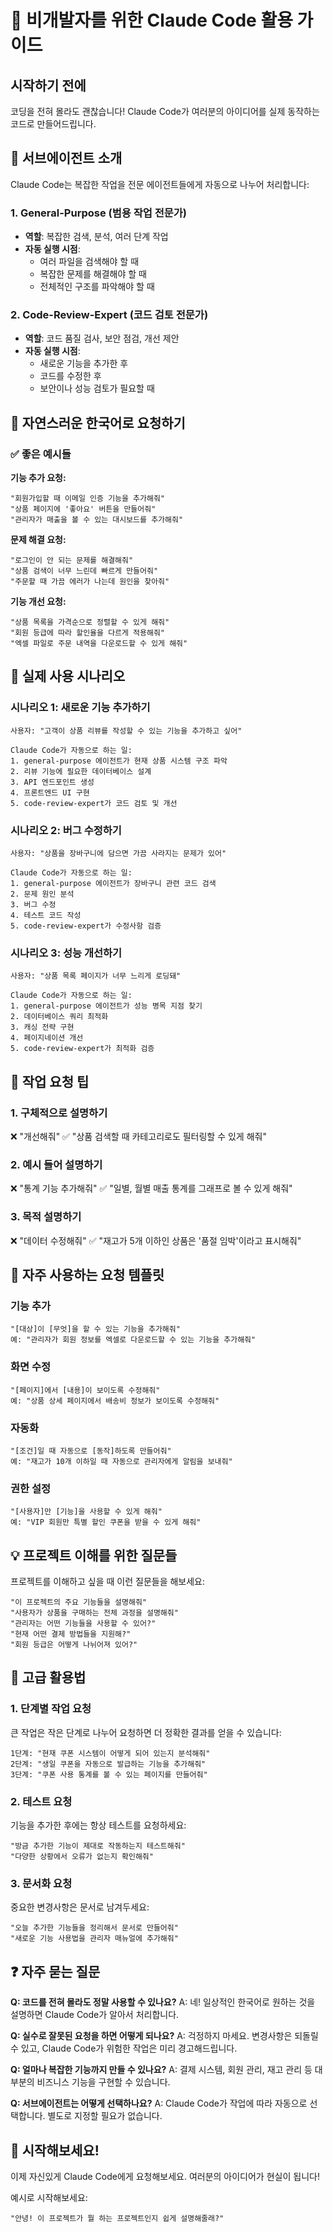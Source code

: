 # 🎯 비개발자를 위한 Claude Code 활용 가이드

## 시작하기 전에

코딩을 전혀 몰라도 괜찮습니다! Claude Code가 여러분의 아이디어를 실제 동작하는 코드로 만들어드립니다.

## 🤖 서브에이전트 소개

Claude Code는 복잡한 작업을 전문 에이전트들에게 자동으로 나누어 처리합니다:

### 1. General-Purpose (범용 작업 전문가)
- **역할**: 복잡한 검색, 분석, 여러 단계 작업
- **자동 실행 시점**: 
  - 여러 파일을 검색해야 할 때
  - 복잡한 문제를 해결해야 할 때
  - 전체적인 구조를 파악해야 할 때

### 2. Code-Review-Expert (코드 검토 전문가)
- **역할**: 코드 품질 검사, 보안 점검, 개선 제안
- **자동 실행 시점**:
  - 새로운 기능을 추가한 후
  - 코드를 수정한 후
  - 보안이나 성능 검토가 필요할 때

## 💬 자연스러운 한국어로 요청하기

### ✅ 좋은 예시들

**기능 추가 요청:**
```
"회원가입할 때 이메일 인증 기능을 추가해줘"
"상품 페이지에 '좋아요' 버튼을 만들어줘"
"관리자가 매출을 볼 수 있는 대시보드를 추가해줘"
```

**문제 해결 요청:**
```
"로그인이 안 되는 문제를 해결해줘"
"상품 검색이 너무 느린데 빠르게 만들어줘"
"주문할 때 가끔 에러가 나는데 원인을 찾아줘"
```

**기능 개선 요청:**
```
"상품 목록을 가격순으로 정렬할 수 있게 해줘"
"회원 등급에 따라 할인율을 다르게 적용해줘"
"엑셀 파일로 주문 내역을 다운로드할 수 있게 해줘"
```

## 🎨 실제 사용 시나리오

### 시나리오 1: 새로운 기능 추가하기
```
사용자: "고객이 상품 리뷰를 작성할 수 있는 기능을 추가하고 싶어"

Claude Code가 자동으로 하는 일:
1. general-purpose 에이전트가 현재 상품 시스템 구조 파악
2. 리뷰 기능에 필요한 데이터베이스 설계
3. API 엔드포인트 생성
4. 프론트엔드 UI 구현
5. code-review-expert가 코드 검토 및 개선
```

### 시나리오 2: 버그 수정하기
```
사용자: "상품을 장바구니에 담으면 가끔 사라지는 문제가 있어"

Claude Code가 자동으로 하는 일:
1. general-purpose 에이전트가 장바구니 관련 코드 검색
2. 문제 원인 분석
3. 버그 수정
4. 테스트 코드 작성
5. code-review-expert가 수정사항 검증
```

### 시나리오 3: 성능 개선하기
```
사용자: "상품 목록 페이지가 너무 느리게 로딩돼"

Claude Code가 자동으로 하는 일:
1. general-purpose 에이전트가 성능 병목 지점 찾기
2. 데이터베이스 쿼리 최적화
3. 캐싱 전략 구현
4. 페이지네이션 개선
5. code-review-expert가 최적화 검증
```

## 📝 작업 요청 팁

### 1. 구체적으로 설명하기
❌ "개선해줘"
✅ "상품 검색할 때 카테고리로도 필터링할 수 있게 해줘"

### 2. 예시 들어 설명하기
❌ "통계 기능 추가해줘"
✅ "일별, 월별 매출 통계를 그래프로 볼 수 있게 해줘"

### 3. 목적 설명하기
❌ "데이터 수정해줘"
✅ "재고가 5개 이하인 상품은 '품절 임박'이라고 표시해줘"

## 🔧 자주 사용하는 요청 템플릿

### 기능 추가
```
"[대상]이 [무엇]을 할 수 있는 기능을 추가해줘"
예: "관리자가 회원 정보를 엑셀로 다운로드할 수 있는 기능을 추가해줘"
```

### 화면 수정
```
"[페이지]에서 [내용]이 보이도록 수정해줘"
예: "상품 상세 페이지에서 배송비 정보가 보이도록 수정해줘"
```

### 자동화
```
"[조건]일 때 자동으로 [동작]하도록 만들어줘"
예: "재고가 10개 이하일 때 자동으로 관리자에게 알림을 보내줘"
```

### 권한 설정
```
"[사용자]만 [기능]을 사용할 수 있게 해줘"
예: "VIP 회원만 특별 할인 쿠폰을 받을 수 있게 해줘"
```

## 💡 프로젝트 이해를 위한 질문들

프로젝트를 이해하고 싶을 때 이런 질문들을 해보세요:

```
"이 프로젝트의 주요 기능들을 설명해줘"
"사용자가 상품을 구매하는 전체 과정을 설명해줘"
"관리자는 어떤 기능들을 사용할 수 있어?"
"현재 어떤 결제 방법들을 지원해?"
"회원 등급은 어떻게 나뉘어져 있어?"
```

## 🚀 고급 활용법

### 1. 단계별 작업 요청
큰 작업은 작은 단계로 나누어 요청하면 더 정확한 결과를 얻을 수 있습니다:

```
1단계: "현재 쿠폰 시스템이 어떻게 되어 있는지 분석해줘"
2단계: "생일 쿠폰을 자동으로 발급하는 기능을 추가해줘"
3단계: "쿠폰 사용 통계를 볼 수 있는 페이지를 만들어줘"
```

### 2. 테스트 요청
기능을 추가한 후에는 항상 테스트를 요청하세요:

```
"방금 추가한 기능이 제대로 작동하는지 테스트해줘"
"다양한 상황에서 오류가 없는지 확인해줘"
```

### 3. 문서화 요청
중요한 변경사항은 문서로 남겨두세요:

```
"오늘 추가한 기능들을 정리해서 문서로 만들어줘"
"새로운 기능 사용법을 관리자 매뉴얼에 추가해줘"
```

## ❓ 자주 묻는 질문

**Q: 코드를 전혀 몰라도 정말 사용할 수 있나요?**
A: 네! 일상적인 한국어로 원하는 것을 설명하면 Claude Code가 알아서 처리합니다.

**Q: 실수로 잘못된 요청을 하면 어떻게 되나요?**
A: 걱정하지 마세요. 변경사항은 되돌릴 수 있고, Claude Code가 위험한 작업은 미리 경고해드립니다.

**Q: 얼마나 복잡한 기능까지 만들 수 있나요?**
A: 결제 시스템, 회원 관리, 재고 관리 등 대부분의 비즈니스 기능을 구현할 수 있습니다.

**Q: 서브에이전트는 어떻게 선택하나요?**
A: Claude Code가 작업에 따라 자동으로 선택합니다. 별도로 지정할 필요가 없습니다.

## 🎯 시작해보세요!

이제 자신있게 Claude Code에게 요청해보세요. 여러분의 아이디어가 현실이 됩니다!

예시로 시작해보세요:
```
"안녕! 이 프로젝트가 뭘 하는 프로젝트인지 쉽게 설명해줄래?"
```